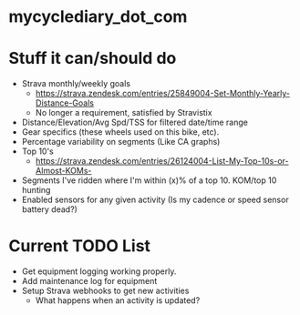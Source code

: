 # mycyclediary_dot_com

# Stuff it can/should do
* Strava monthly/weekly goals
  * https://strava.zendesk.com/entries/25849004-Set-Monthly-Yearly-Distance-Goals
  * No longer a requirement, satisfied by Stravistix
* Distance/Elevation/Avg Spd/TSS for filtered date/time range
* Gear specifics (these wheels used on this bike, etc).
* Percentage variability on segments (Like CA graphs)
* Top 10's
  * https://strava.zendesk.com/entries/26124004-List-My-Top-10s-or-Almost-KOMs-
* Segments I've ridden where I'm within (x)% of a top 10. KOM/top 10 hunting
* Enabled sensors for any given activity (Is my cadence or speed sensor battery dead?)

# Current TODO List
* Get equipment logging working properly.
* Add maintenance log for equipment
* Setup Strava webhooks to get new activities
  * What happens when an activity is updated?
